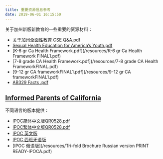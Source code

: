```yaml
---
title: 重要资源信息参考
date: 2019-06-01 16:15:50
---
```


关于加州新版新教育的一些重要的资源材料：

- [关于加州全面性教育 CSE Q&A.pdf](/resources/CSE.pdf)
- [Sexual Health Education for America’s Youth.pdf](/resources/2018+HS+Preview.pdf)
- [K-6 gr Ca Health Framework.pdf](/resources/K-6 gr Ca Health Framework FINAL1.pdf)
- [7-8 grade CA Health Framework.pdf](/resources/7-8 grade CA Health FrameworkFINAL.pdf)
- [9-12 gr CA frameworkFINAL1.pdf](/resources/9-12 gr CA frameworkFINAL1.pdf)
- [AB329 Facts .pdf](/resources/AB329Facts.pdf)

## [Informed Parents of California](https://informedparents.org/)

不同语言的版本提供：
- [IPOC简体中文版QR0528.pdf](/resources/IPOC-SimplifiedChineseQR0528.pdf)
- [IPOC繁体中文版QR0528.pdf](/resources/IPOC-TraditionalChineseQR0528.pdf)
- [IPOC 英文版](/resources/IPOC-trifold-brochure3-PRESSQUALITY.pdf)
- [IPOC 西班牙语版](/resources/IPOC-Spanish.pdf)
- [IPOC 俄语版](/resources/Tri-fold Brochure Russian version PRINT READY-IPOCA.pdf)